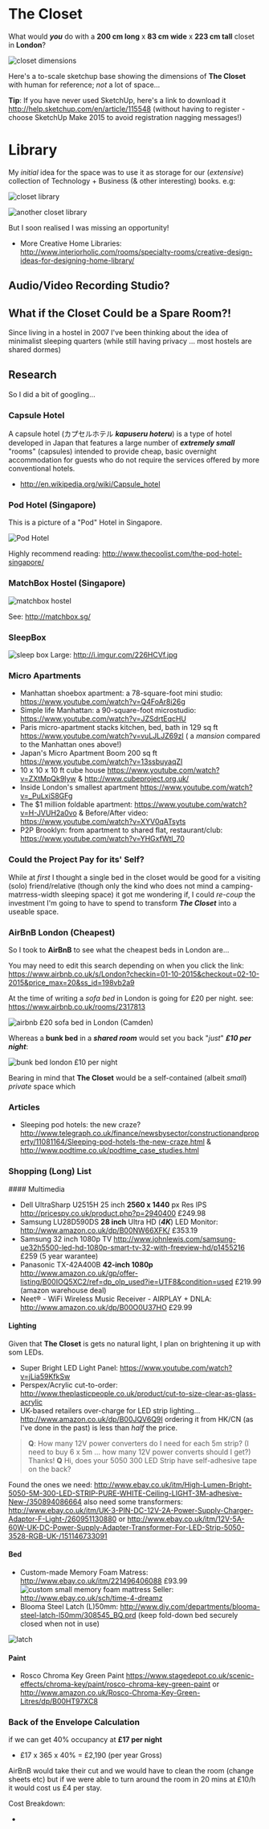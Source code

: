 # The Closet

What would ***you*** do with a **200 cm long** x
**83 cm wide** x **223 cm tall** closet in **London**?

![closet dimensions](http://i.imgur.com/XBpybLE.png)

Here's a to-scale sketchup base showing the dimensions of **The Closet** with human for reference; *not* a lot of space...



**Tip**: If you have never used SketchUp, here's a link to download it
http://help.sketchup.com/en/article/115548 (without having to register - choose SketchUp Make 2015 to avoid registration nagging messages!)

# Library

My *initial* idea for the space was to use it as storage for our (*extensive*) collection
of Technology + Business (& other interesting) books.
e.g:

![closet library](http://i.imgur.com/lAXGs88.jpg)

![another closet library](http://i.imgur.com/U4ZqFhD.jpg)

But I soon realised I was missing an opportunity!

+ More Creative Home Libraries:
http://www.interiorholic.com/rooms/specialty-rooms/creative-design-ideas-for-designing-home-library/

## Audio/Video Recording Studio?




## What if the Closet Could be a Spare Room?!

Since living in a hostel in 2007 I've been thinking about the idea of minimalist sleeping quarters (while still having privacy ... most hostels are shared dormes)

## Research

So I did a bit of googling...

### Capsule Hotel

A capsule hotel (カプセルホテル ***kapuseru hoteru***) is a type of hotel developed in Japan that features a large number of ***extremely small*** "rooms" (capsules) intended to provide cheap, basic overnight accommodation for guests who do not require the services offered by more conventional hotels.

+ http://en.wikipedia.org/wiki/Capsule_hotel

### Pod Hotel (Singapore)

This is a picture of a "Pod" Hotel in Singapore.

![Pod Hotel](http://i.imgur.com/W6zwe0a.jpg)

Highly recommend reading:  http://www.thecoolist.com/the-pod-hotel-singapore/

### MatchBox Hostel (Singapore)

![matchbox hostel](http://matchbox.sg/images/sm2.jpg)

See: http://matchbox.sg/

### SleepBox

![sleep box](http://i.imgur.com/226HCVf.jpg)
Large: http://i.imgur.com/226HCVf.jpg

### Micro Apartments

+ Manhattan shoebox apartment: a 78-square-foot mini studio: https://www.youtube.com/watch?v=Q4FoAr8i26g
+ Simple life Manhattan: a 90-square-foot microstudio: https://www.youtube.com/watch?v=JZSdrtEqcHU
+ Paris micro-apartment stacks kitchen, bed, bath in 129 sq ft
https://www.youtube.com/watch?v=vuLJLJZ69zI ( a *mansion* compared to the Manhattan ones above!)
+ Japan's Micro Apartment Boom 200 sq ft
https://www.youtube.com/watch?v=13ssbuyaqZI
+ 10 x 10 x 10 ft cube house
https://www.youtube.com/watch?v=ZXtMpQk9Iyw
& http://www.cubeproject.org.uk/
+ Inside London's smallest apartment
https://www.youtube.com/watch?v=_PuLxiS8GFg
+ The $1 million foldable apartment:
https://www.youtube.com/watch?v=H-JVUH2a0vo
 & Before/After video: https://www.youtube.com/watch?v=XYV0qATsyts
+ P2P Brooklyn: from apartment to shared flat, restaurant/club: https://www.youtube.com/watch?v=YHGxfWtl_70

### Could the Project Pay for its' Self?

While at *first* I thought a single bed in the closet would be good for a visiting (solo) friend/relative (though only the kind who does not mind a camping-matrress-width sleeping space) it got me wondering if,
I could *re-coup* the investment I'm going to have to spend to transform ***The Closet*** into a useable space.

### AirBnB London (Cheapest)

So I took to **AirBnB** to see what the cheapest beds in London are...

You may need to edit this search depending on when you click the link: https://www.airbnb.co.uk/s/London?checkin=01-10-2015&checkout=02-10-2015&price_max=20&ss_id=198vb2a9

At the time of writing a *sofa bed* in
London is going for £20 per night.
see: https://www.airbnb.co.uk/rooms/2317813

![airbnb £20 sofa bed in London (Camden)](http://i.imgur.com/Qt0TfYF.png)

Whereas a **bunk bed** in a ***shared room***
would set you back "*just*" ***£10 per night***:

![bunk bed london £10 per night](http://i.imgur.com/Rkex61x.png)

Bearing in mind that **The Closet** would
be a self-contained (albeit *small*) *private* space which

### Articles

+ Sleeping pod hotels: the new craze?  http://www.telegraph.co.uk/finance/newsbysector/constructionandproperty/11081164/Sleeping-pod-hotels-the-new-craze.html &  http://www.podtime.co.uk/podtime_case_studies.html



### Shopping (Long) List

#### Multimedia

+ Dell UltraSharp U2515H 25 inch **2560 x 1440** px Res IPS http://pricespy.co.uk/product.php?p=2940400
£249.98
+ Samsung LU28D590DS **28 inch** Ultra HD (***4K***) LED Monitor: http://www.amazon.co.uk/dp/B00NW66XFK/ £353.19
+ Samsung 32 inch 1080p TV http://www.johnlewis.com/samsung-ue32h5500-led-hd-1080p-smart-tv-32-with-freeview-hd/p1455216 £259 (5 year warantee)
+ Panasonic TX-42A400B **42-inch 1080p**
http://www.amazon.co.uk/gp/offer-listing/B00IOQ5XC2/ref=dp_olp_used?ie=UTF8&condition=used £219.99 (amazon warehouse deal)
+ Neet® - WiFi Wireless Music Receiver - AIRPLAY + DNLA: http://www.amazon.co.uk/dp/B00O0U37HO £29.99

#### Lighting

Given that **The Closet** is gets no natural light, I plan on brightening it up with som LEDs.

+ Super Bright LED Light Panel:
https://www.youtube.com/watch?v=jLia59KfkSw
+ Perspex/Acrylic cut-to-order:
http://www.theplasticpeople.co.uk/product/cut-to-size-clear-as-glass-acrylic
+ UK-based retailers over-charge for LED strip lighting... http://www.amazon.co.uk/dp/B00JQV6Q9I
ordering it from HK/CN (as I've done in the past) is less than *half* the price.

> **Q**: How many 12V power converters do I need for each 5m strip?
(I need to buy 6 x 5m ... how many 12V power converts should I get?)
Thanks!
> **Q** Hi, does your 5050 300 LED Strip have self-adhesive tape on the back?

Found the ones we need:
http://www.ebay.co.uk/itm/High-Lumen-Bright-5050-5M-300-LED-STRIP-PURE-WHITE-Ceiling-LIGHT-3M-adhesive-New-/350894086664
also need some transformers:
http://www.ebay.co.uk/itm/UK-3-PIN-DC-12V-2A-Power-Supply-Charger-Adaptor-F-Light-/260951130880 or http://www.ebay.co.uk/itm/12V-5A-60W-UK-DC-Power-Supply-Adapter-Transformer-For-LED-Strip-5050-3528-RGB-UK-/151146733091

#### Bed
+ Custom-made Memory Foam Matress: http://www.ebay.co.uk/itm/221496406088 £93.99
![custom small memory foam mattress](http://i.imgur.com/ox5LuA6.png)
Seller: http://www.ebay.co.uk/sch/time-4-dreamz
+ Blooma Steel Latch (L)50mm:
http://www.diy.com/departments/blooma-steel-latch-l50mm/308545_BQ.prd (keep fold-down bed securely closed when not in use)

 ![latch](http://i.imgur.com/0nWbfrk.jpg)

#### Paint

+ Rosco Chroma Key Green Paint
https://www.stagedepot.co.uk/scenic-effects/chroma-key/paint/rosco-chroma-key-green-paint or http://www.amazon.co.uk/Rosco-Chroma-Key-Green-Litres/dp/B00HT97XC8

### Back of the Envelope Calculation

if we can get 40% occupancy at **£17 per night**
+ £17 x 365 x 40% = £2,190 (per year Gross)

AirBnB would take their cut and we would have
to clean the room (change sheets etc)
but if we were able to turn around the room
in 20 mins at £10/h it would cost us
£4 per stay.

Cost Breakdown:

+
